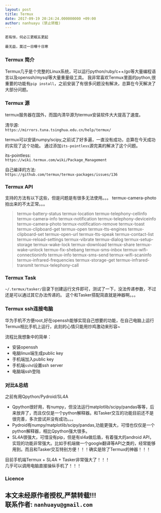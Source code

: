 ```yaml
---
layout: post
title: Termux
date: 2017-09-19 20:24:24.000000000 +09:00
author: nanhuayu (禁止转载)
---
```


`若有恒，何必三更眠五更起`

`最无益，莫过一日曝十日寒`

### Termux 简介

Termux几乎是个完整的Linux系统，可以运行python/ruby/c++/go等大量编程语言以及openssh/mysql等大量重量级工具。
我非常喜欢Termux里面的python,很重要的功能有`pip install`，之前安装了有很多问题没有解决，总算在今天解决了大部分问题。

### Termux 源

termux服务器在国外，而国内清华源为termux安装软件大大提高了速度。

清华源:   
`https://mirrors.tuna.tsinghua.edu.cn/help/termux/`

termux可以安装numpy/scipy,之前试了好多遍，一直没有成功，总算在今天成功的实现了这个功能。
通过添加`its-pointless`源完美的解决了这个问题。

its-pointless:  
`https://wiki.termux.com/wiki/Package_Management`

自己编译的方法:   
`https://github.com/termux/termux-packages/issues/136`

### Termux API

支持的方法有以下这些，但是问题是有很多无法使用。。。
termux-camera-photo拍出来的不太正常。。。

> termux-battery-status        termux-location              termux-telephony-cellinfo
> termux-camera-info           termux-notification          termux-telephony-deviceinfo
> termux-camera-photo          termux-notification-remove   termux-toast
> termux-clipboard-get         termux-open                  termux-tts-engines
> termux-clipboard-set         termux-open-url              termux-tts-speak
> termux-contact-list          termux-reload-settings       termux-vibrate
> termux-dialog                termux-setup-storage         termux-wake-lock
> termux-download              termux-share                 termux-wake-unlock
> termux-fix-shebang           termux-sms-inbox             termux-wifi-connectioninfo
> termux-info                  termux-sms-send              termux-wifi-scaninfo
> termux-infrared-frequencies  termux-storage-get
> termux-infrared-transmit     termux-telephony-call

### Termux Task

`~/.termux/tasker/`目录下创建运行文件即可，测试了一下，没法传递参数，不过还是可以通过其它办法传递的。
这个和Tasker搭配简直就是神器啊。。。

### Termux ssh连接电脑

华为手机不方便root,好在openssh能够实现自己想要的功能，在自己电脑上运行Termux相比手机上运行，此刻的心情只能用炒鸡激动来形容~

流程比我想象中的简单：  
* 安装openssh
* 电脑linux端生成public key
* 手机端加入public key
* 手机端`sshd`设置ssh server
* 电脑端ssh登陆

### 对比&总结

之前有用Qpython/Pydroid/SL4A

* Qpython很好用，有numpy，但没法运行matplotlib/scipy/pandas等等，后来放弃了，而且仅仅是一个python解释器。和Tasker交互的功能目前还不是很完善，多次尝试并没有成功。。。
* Pydroid有numpy/matplotlib/scipy/pandas,功能更强大，可惜也仅仅是一个python解释器，相比Qpython强大很多。
* SL4A很强大，可惜没有pip，但是有sl4a做后盾，有着强大的android API，实现的功能非常强大。比如手机端做一个google翻译等API之类的，经常能够用到。而且和Tasker交互特别方便！！！确实是除了Termux的神器！！！

目前手机端Termux + SL4A + Tasker非常强大了！！！   
几乎可以调用电脑直接操纵手机了！！！   

### Licence

本文未经原作者授权,严禁转载!!!   
联系作者: `nanhuayu@gmail.com`
---


